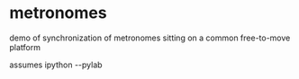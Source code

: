 metronomes
==========

demo of synchronization of metronomes sitting on a common free-to-move platform

assumes ipython --pylab

